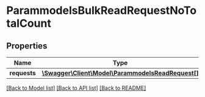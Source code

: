 # ParammodelsBulkReadRequestNoTotalCount

## Properties
Name | Type | Description | Notes
------------ | ------------- | ------------- | -------------
**requests** | [**\Swagger\Client\Model\ParammodelsReadRequest[]**](ParammodelsReadRequest.md) |  | [optional] 

[[Back to Model list]](../README.md#documentation-for-models) [[Back to API list]](../README.md#documentation-for-api-endpoints) [[Back to README]](../README.md)


